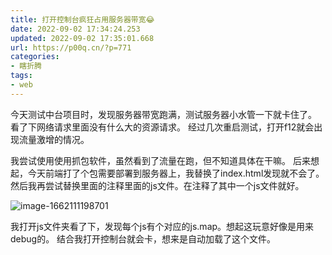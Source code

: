 ```yaml
---
title: 打开控制台疯狂占用服务器带宽😂
date: 2022-09-02 17:34:24.253
updated: 2022-09-02 17:35:01.668
url: https://p00q.cn/?p=771
categories: 
- 瞎折腾
tags: 
- web
---
```



今天测试中台项目时，发现服务器带宽跑满，测试服务器小水管一下就卡住了。
看了下网络请求里面没有什么大的资源请求。
经过几次重启测试，打开f12就会出现流量激增的情况。

我尝试使用使用抓包软件，虽然看到了流量在跑，但不知道具体在干嘛。
后来想起，今天前端打了个包需要部署到服务器上，我替换了index.html发现就不会了。
然后我再尝试替换里面的注释里面的js文件。在注释了其中一个js文件就好。

![image-1662111198701](https://danbai.oss-accelerate.aliyuncs.com/bk/image-1662111198701.png?x-oss-process=style/blog)

我打开js文件夹看了下，发现每个js有个对应的js.map。想起这玩意好像是用来debug的。
结合我打开控制台就会卡，想来是自动加载了这个文件。

